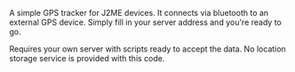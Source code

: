 A simple GPS tracker for J2ME devices. It connects via bluetooth to an external GPS device. Simply fill in your server address and you're ready to go.

Requires your own server with scripts ready to accept the data. No location storage service is provided with this code.